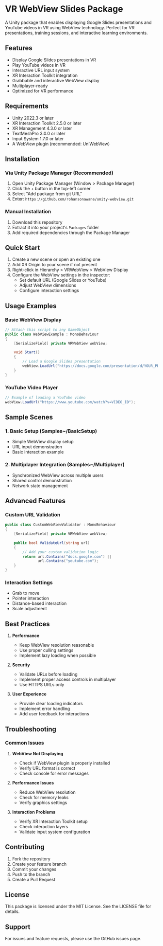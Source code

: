 # VR WebView Slides Package

A Unity package that enables displaying Google Slides presentations and YouTube videos in VR using WebView technology. Perfect for VR presentations, training sessions, and interactive learning environments.

## Features

- Display Google Slides presentations in VR
- Play YouTube videos in VR
- Interactive URL input system
- XR Interaction Toolkit integration
- Grabbable and interactive WebView display
- Multiplayer-ready
- Optimized for VR performance

## Requirements

- Unity 2022.3 or later
- XR Interaction Toolkit 2.5.0 or later
- XR Management 4.3.0 or later
- TextMeshPro 3.0.0 or later
- Input System 1.7.0 or later
- A WebView plugin (recommended: UniWebView)

## Installation

### Via Unity Package Manager (Recommended)
1. Open Unity Package Manager (Window > Package Manager)
2. Click the + button in the top-left corner
3. Select "Add package from git URL"
4. Enter: `https://github.com/rohansonawane/unity-webview.git`

### Manual Installation
1. Download this repository
2. Extract it into your project's `Packages` folder
3. Add required dependencies through the Package Manager

## Quick Start

1. Create a new scene or open an existing one
2. Add XR Origin to your scene if not present
3. Right-click in Hierarchy > VRWebView > WebView Display
4. Configure the WebView settings in the inspector:
   - Set default URL (Google Slides or YouTube)
   - Adjust WebView dimensions
   - Configure interaction settings

## Usage Examples

### Basic WebView Display
```csharp
// Attach this script to any GameObject
public class WebViewExample : MonoBehaviour
{
    [SerializeField] private VRWebView webView;
    
    void Start()
    {
        // Load a Google Slides presentation
        webView.LoadUrl("https://docs.google.com/presentation/d/YOUR_PRESENTATION_ID");
    }
}
```

### YouTube Video Player
```csharp
// Example of loading a YouTube video
webView.LoadUrl("https://www.youtube.com/watch?v=VIDEO_ID");
```

## Sample Scenes

### 1. Basic Setup (Samples~/BasicSetup)
- Simple WebView display setup
- URL input demonstration
- Basic interaction example

### 2. Multiplayer Integration (Samples~/Multiplayer)
- Synchronized WebView across multiple users
- Shared control demonstration
- Network state management

## Advanced Features

### Custom URL Validation
```csharp
public class CustomWebViewValidator : MonoBehaviour
{
    [SerializeField] private VRWebView webView;
    
    public bool ValidateUrl(string url)
    {
        // Add your custom validation logic
        return url.Contains("docs.google.com") || 
               url.Contains("youtube.com");
    }
}
```

### Interaction Settings
- Grab to move
- Pointer interaction
- Distance-based interaction
- Scale adjustment

## Best Practices

1. **Performance**
   - Keep WebView resolution reasonable
   - Use proper culling settings
   - Implement lazy loading when possible

2. **Security**
   - Validate URLs before loading
   - Implement proper access controls in multiplayer
   - Use HTTPS URLs only

3. **User Experience**
   - Provide clear loading indicators
   - Implement error handling
   - Add user feedback for interactions

## Troubleshooting

### Common Issues

1. **WebView Not Displaying**
   - Check if WebView plugin is properly installed
   - Verify URL format is correct
   - Check console for error messages

2. **Performance Issues**
   - Reduce WebView resolution
   - Check for memory leaks
   - Verify graphics settings

3. **Interaction Problems**
   - Verify XR Interaction Toolkit setup
   - Check interaction layers
   - Validate input system configuration

## Contributing

1. Fork the repository
2. Create your feature branch
3. Commit your changes
4. Push to the branch
5. Create a Pull Request

## License

This package is licensed under the MIT License. See the LICENSE file for details.

## Support

For issues and feature requests, please use the GitHub issues page. 
